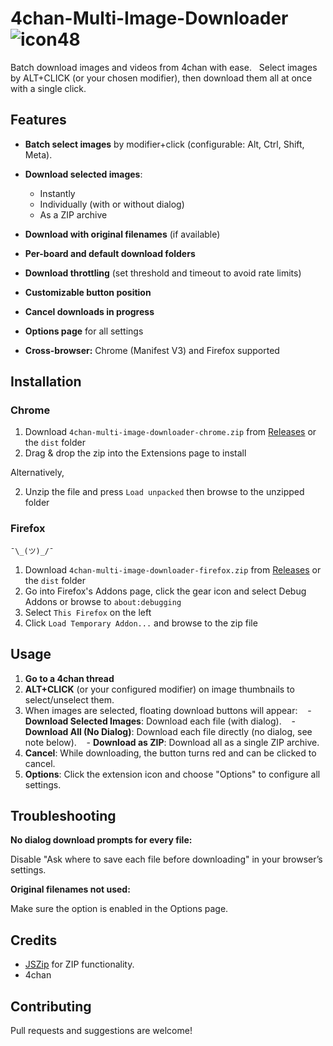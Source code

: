 # 4chan-Multi-Image-Downloader ![icon48](https://github.com/user-attachments/assets/b53cb537-c3d6-48a9-bdef-d71433f34228)

Batch download images and videos from 4chan with ease.  
Select images by ALT+CLICK (or your chosen modifier), then download them all at once with a single click.


## Features

- **Batch select images** by modifier+click (configurable: Alt, Ctrl, Shift, Meta).
- **Download selected images**:
  - Instantly
  - Individually (with or without dialog)
  - As a ZIP archive
  
- **Download with original filenames** (if available)
- **Per-board and default download folders**
- **Download throttling** (set threshold and timeout to avoid rate limits)
- **Customizable button position**
- **Cancel downloads in progress**
- **Options page** for all settings
- **Cross-browser:** Chrome (Manifest V3) and Firefox supported

## Installation

### Chrome

1. Download `4chan-multi-image-downloader-chrome.zip` from [Releases](https://github.com/otacoo/4chan-Batch-Downloader/releases/latest) or the `dist` folder
2. Drag & drop the zip into the Extensions page to install

Alternatively,

2. Unzip the file and press `Load unpacked` then browse to the unzipped folder

### Firefox

`¯\_(ツ)_/¯`

1. Download `4chan-multi-image-downloader-firefox.zip` from [Releases](https://github.com/otacoo/4chan-Batch-Downloader/releases/latest) or the `dist` folder
2. Go into Firefox's Addons page, click the gear icon and select Debug Addons or browse to `about:debugging`
3. Select `This Firefox` on the left
4. Click `Load Temporary Addon...` and browse to the zip file


## Usage

1. **Go to a 4chan thread**
2. **ALT+CLICK** (or your configured modifier) on image thumbnails to select/unselect them.
3. When images are selected, floating download buttons will appear:
   - **Download Selected Images**: Download each file (with dialog).
   - **Download All (No Dialog)**: Download each file directly (no dialog, see note below).
   - **Download as ZIP**: Download all as a single ZIP archive.
4. **Cancel**: While downloading, the button turns red and can be clicked to cancel.
5. **Options**: Click the extension icon and choose "Options" to configure all settings.


## Troubleshooting

**No dialog download prompts for every file:**

Disable "Ask where to save each file before downloading" in your browser’s settings.

**Original filenames not used:**

Make sure the option is enabled in the Options page.


## Credits

- [JSZip](https://stuk.github.io/jszip/) for ZIP functionality.
- 4chan


## Contributing

Pull requests and suggestions are welcome!
